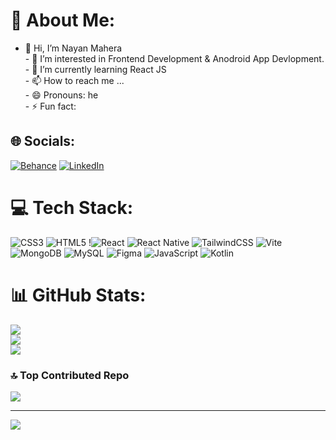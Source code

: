 # 💫 About Me:
- 👋 Hi, I’m Nayan Mahera<br>- 👀 I’m interested in Frontend Development & Anodroid App Devlopment.<br>- 🌱 I’m currently learning React JS<br>- 📫 How to reach me ...<br>- 😄 Pronouns: he<br>- ⚡ Fun fact: <br>


## 🌐 Socials:
[![Behance](https://img.shields.io/badge/Behance-1769ff?logo=behance&logoColor=white)](https://behance.net/https://www.behance.net/nkkjsss) [![LinkedIn](https://img.shields.io/badge/LinkedIn-%230077B5.svg?logo=linkedin&logoColor=white)](https://www.linkedin.com/in/nayan-mahera-1528612a6/) 

# 💻 Tech Stack:
![CSS3](https://img.shields.io/badge/css3-%231572B6.svg?style=for-the-badge&logo=css3&logoColor=white) ![HTML5](https://img.shields.io/badge/html5-%23E34F26.svg?style=for-the-badge&logo=html5&logoColor=white) !![React](https://img.shields.io/badge/react-%2320232a.svg?style=for-the-badge&logo=react&logoColor=%2361DAFB) ![React Native](https://img.shields.io/badge/react_native-%2320232a.svg?style=for-the-badge&logo=react&logoColor=%2361DAFB) ![TailwindCSS](https://img.shields.io/badge/tailwindcss-%2338B2AC.svg?style=for-the-badge&logo=tailwind-css&logoColor=white) ![Vite](https://img.shields.io/badge/vite-%23646CFF.svg?style=for-the-badge&logo=vite&logoColor=white) ![MongoDB](https://img.shields.io/badge/MongoDB-%234ea94b.svg?style=for-the-badge&logo=mongodb&logoColor=white) ![MySQL](https://img.shields.io/badge/mysql-4479A1.svg?style=for-the-badge&logo=mysql&logoColor=white) ![Figma](https://img.shields.io/badge/figma-%23F24E1E.svg?style=for-the-badge&logo=figma&logoColor=white) ![JavaScript](https://img.shields.io/badge/javascript-%23323330.svg?style=for-the-badge&logo=javascript&logoColor=%23F7DF1E) ![Kotlin](https://img.shields.io/badge/kotlin-%237F52FF.svg?style=for-the-badge&logo=kotlin&logoColor=white)
# 📊 GitHub Stats:
![](https://github-readme-stats.vercel.app/api?username=itznayan&theme=dark&hide_border=false&include_all_commits=true&count_private=true)<br/>
![](https://github-readme-streak-stats.herokuapp.com/?user=itznayan&theme=dark&hide_border=false)<br/>
![](https://github-readme-stats.vercel.app/api/top-langs/?username=itznayan&theme=dark&hide_border=false&include_all_commits=true&count_private=true&layout=compact)

### 🔝 Top Contributed Repo
![](https://github-contributor-stats.vercel.app/api?username=itznayan&limit=5&theme=dark&combine_all_yearly_contributions=true)

---
[![](https://visitcount.itsvg.in/api?id=itznayan&icon=0&color=0)](https://visitcount.itsvg.in)

<!-- Proudly created with GPRM ( https://gprm.itsvg.in ) -->
